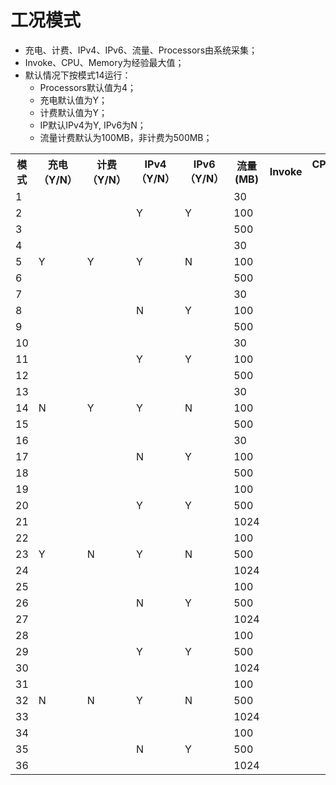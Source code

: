 # 工况模式
* 充电、计费、IPv4、IPv6、流量、Processors由系统采集；
* Invoke、CPU、Memory为经验最大值；
* 默认情况下按模式14运行：
	- Processors默认值为4；
	- 充电默认值为Y；
	- 计费默认值为Y；
	- IP默认IPv4为Y, IPv6为N；
	- 流量计费默认为100MB，非计费为500MB；

<table>
	<tr>
		<th>模式</th>
		<th>充电（Y/N）</th>
		<th>计费（Y/N）</th>
		<th>IPv4（Y/N）</th>
		<th>IPv6（Y/N）</th>
		<th>流量(MB)</th>
		<th>Invoke</th>
		<th>CPU/Processors（%）</th>
		<th>Memory(MB)</th>
	</tr>
	<tr>
		<td>1</td>
		<td rowspan="9">Y</td>
		<td rowspan="9">Y</td>
		<td rowspan="3">Y</td>
		<td rowspan="3">Y</td>
		<td>30</td>
		<td></td>
		<td></td>
		<td></td>
	</tr>
	<tr>
		<td>2</td>
		<td>100</td>
		<td></td>
		<td></td>
		<td></td>
	</tr>
	<tr>
		<td>3</td>
		<td>500</td>
		<td></td>
		<td></td>
		<td></td>
	</tr>
	<tr>
		<td>4</td>
		<td rowspan="3">Y</td>
		<td rowspan="3">N</td>
		<td>30</td>
		<td></td>
		<td></td>
		<td></td>
	</tr>
	<tr>
		<td>5</td>
		<td>100</td>
		<td></td>
		<td></td>
		<td></td>
	</tr>
	<tr>
		<td>6</td>
		<td>500</td>
		<td></td>
		<td></td>
		<td></td>
	</tr>
	<tr>
		<td>7</td>
		<td rowspan="3">N</td>
		<td rowspan="3">Y</td>
		<td>30</td>
		<td></td>
		<td></td>
		<td></td>
	</tr>
	<tr>
		<td>8</td>
		<td>100</td>
		<td></td>
		<td></td>
		<td></td>
	</tr>
	<tr>
		<td>9</td>
		<td>500</td>
		<td></td>
		<td></td>
		<td></td>
	</tr>
	<tr>
		<td>10</td>
		<td rowspan="9">N</td>
		<td rowspan="9">Y</td>
		<td rowspan="3">Y</td>
		<td rowspan="3">Y</td>
		<td>30</td>
		<td></td>
		<td></td>
		<td></td>
	</tr>
	<tr>
		<td>11</td>
		<td>100</td>
		<td></td>
		<td></td>
		<td></td>
	</tr>
	<tr>
		<td>12</td>
		<td>500</td>
		<td></td>
		<td></td>
		<td></td>
	</tr>
	<tr>
		<td>13</td>
		<td rowspan="3">Y</td>
		<td rowspan="3">N</td>
		<td>30</td>
		<td></td>
		<td></td>
		<td></td>
	</tr>
	<tr>
		<td>14</td>
		<td>100</td>
		<td></td>
		<td></td>
		<td></td>
	</tr>
	<tr>
		<td>15</td>
		<td>500</td>
		<td></td>
		<td></td>
		<td></td>
	</tr>
	<tr>
		<td>16</td>
		<td rowspan="3">N</td>
		<td rowspan="3">Y</td>
		<td>30</td>
		<td></td>
		<td></td>
		<td></td>
	</tr>
	<tr>
		<td>17</td>
		<td>100</td>
		<td></td>
		<td></td>
		<td></td>
	</tr>
	<tr>
		<td>18</td>
		<td>500</td>
		<td></td>
		<td></td>
		<td></td>
	</tr>
	<tr>
		<td>19</td>
		<td rowspan="9">Y</td>
		<td rowspan="9">N</td>
		<td rowspan="3">Y</td>
		<td rowspan="3">Y</td>
		<td>100</td>
		<td></td>
		<td></td>
		<td></td>
	</tr>
	<tr>
		<td>20</td>
		<td>500</td>
		<td></td>
		<td></td>
		<td></td>
	</tr>
	<tr>
		<td>21</td>
		<td>1024</td>
		<td></td>
		<td></td>
		<td></td>
	</tr>
	<tr>
		<td>22</td>
		<td rowspan="3">Y</td>
		<td rowspan="3">N</td>
		<td>100</td>
		<td></td>
		<td></td>
		<td></td>
	</tr>
	<tr>
		<td>23</td>
		<td>500</td>
		<td></td>
		<td></td>
		<td></td>
	</tr>
	<tr>
		<td>24</td>
		<td>1024</td>
		<td></td>
		<td></td>
		<td></td>
	</tr>
	<tr>
		<td>25</td>
		<td rowspan="3">N</td>
		<td rowspan="3">Y</td>
		<td>100</td>
		<td></td>
		<td></td>
		<td></td>
	</tr>
	<tr>
		<td>26</td>
		<td>500</td>
		<td></td>
		<td></td>
		<td></td>
	</tr>
	<tr>
		<td>27</td>
		<td>1024</td>
		<td></td>
		<td></td>
		<td></td>
	</tr>
	<tr>
		<td>28</td>
		<td rowspan="9">N</td>
		<td rowspan="9">N</td>
		<td rowspan="3">Y</td>
		<td rowspan="3">Y</td>
		<td>100</td>
		<td></td>
		<td></td>
		<td></td>
	</tr>
	<tr>
		<td>29</td>
		<td>500</td>
		<td></td>
		<td></td>
		<td></td>
	</tr>
	<tr>
		<td>30</td>
		<td>1024</td>
		<td></td>
		<td></td>
		<td></td>
	</tr>
	<tr>
		<td>31</td>
		<td rowspan="3">Y</td>
		<td rowspan="3">N</td>
		<td>100</td>
		<td></td>
		<td></td>
		<td></td>
	</tr>
	<tr>
		<td>32</td>
		<td>500</td>
		<td></td>
		<td></td>
		<td></td>
	</tr>
	<tr>
		<td>33</td>
		<td>1024</td>
		<td></td>
		<td></td>
		<td></td>
	</tr>
	<tr>
		<td>34</td>
		<td rowspan="3">N</td>
		<td rowspan="3">Y</td>
		<td>100</td>
		<td></td>
		<td></td>
		<td></td>
	</tr>
	<tr>
		<td>35</td>
		<td>500</td>
		<td></td>
		<td></td>
		<td></td>
	</tr>
	<tr>
		<td>36</td>
		<td>1024</td>
		<td></td>
		<td></td>
		<td></td>
	</tr>
</table>